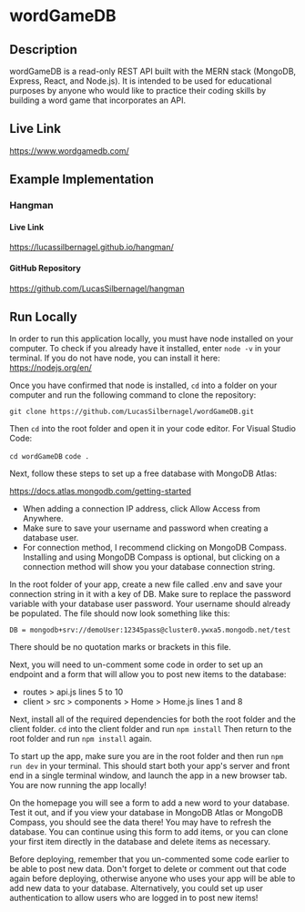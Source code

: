 # wordGameDB

## Description

wordGameDB is a read-only REST API built with the MERN stack (MongoDB, Express, React, and Node.js). It is intended to be used for educational purposes by anyone who would like to practice their coding skills by building a word game that incorporates an API.

## Live Link
https://www.wordgamedb.com/

## Example Implementation

### Hangman

#### Live Link
https://lucassilbernagel.github.io/hangman/

#### GitHub Repository
https://github.com/LucasSilbernagel/hangman

## Run Locally

In order to run this application locally, you must have node installed on your computer. To check if you already have it installed, enter `node -v` in your terminal. If you do not have node, you can install it here: https://nodejs.org/en/

Once you have confirmed that node is installed, `cd` into a folder on your computer and run the following command to clone the repository:

`git clone https://github.com/LucasSilbernagel/wordGameDB.git`

Then `cd` into the root folder and open it in your code editor. For Visual Studio Code:

`cd wordGameDB`
`code .`

Next, follow these steps to set up a free database with MongoDB Atlas:

https://docs.atlas.mongodb.com/getting-started

- When adding a connection IP address, click Allow Access from Anywhere. 
- Make sure to save your username and password when creating a database user. 
- For connection method, I recommend clicking on MongoDB Compass. Installing and using MongoDB Compass is optional, but clicking on a connection method will show you your database connection string.

In the root folder of your app, create a new file called .env and save your connection string in it with a key of DB. Make sure to replace the password variable with your database user password. Your username should already be populated. The file should now look something like this:

`DB = mongodb+srv://demoUser:12345pass@cluster0.ywxa5.mongodb.net/test`

There should be no quotation marks or brackets in this file.

Next, you will need to un-comment some code in order to set up an endpoint and a form that will allow you to post new items to the database:
- routes > api.js lines 5 to 10
- client > src > components > Home > Home.js lines 1 and 8

Next, install all of the required dependencies for both the root folder and the client folder. `cd` into the client folder and run `npm install` Then return to the root folder and run `npm install` again.

To start up the app, make sure you are in the root folder and then run `npm run dev` in your terminal. This should start both your app's server and front end in a single terminal window, and launch the app in a new browser tab. You are now running the app locally!

On the homepage you will see a form to add a new word to your database. Test it out, and if you view your database in MongoDB Atlas or MongoDB Compass, you should see the data there! You may have to refresh the database. You can continue using this form to add items, or you can clone your first item directly in the database and delete items as necessary.

Before deploying, remember that you un-commented some code earlier to be able to post new data. Don't forget to delete or comment out that code again before deploying, otherwise anyone who uses your app will be able to add new data to your database. Alternatively, you could set up user authentication to allow users who are logged in to post new items!